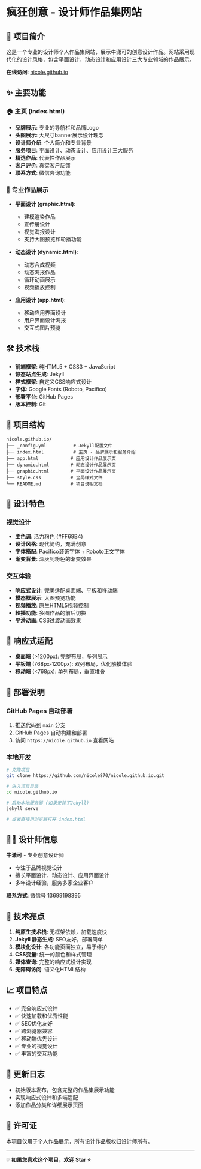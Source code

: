 # 疯狂创意 - 设计师作品集网站

## 🎨 项目简介

这是一个专业的设计师个人作品集网站，展示牛潇可的创意设计作品。网站采用现代化的设计风格，包含平面设计、动态设计和应用设计三大专业领域的作品展示。

**在线访问**: [nicole.github.io](https://nicole870.github.io/nicole.github.io/)

## ✨ 主要功能

### 🏠 主页 (index.html)
- **品牌展示**: 专业的导航栏和品牌Logo
- **头图展示**: 大尺寸banner展示设计理念
- **设计师介绍**: 个人简介和专业背景
- **服务项目**: 平面设计、动态设计、应用设计三大服务
- **精选作品**: 代表性作品展示
- **客户评价**: 真实客户反馈
- **联系方式**: 微信咨询功能

### 🎯 专业作品展示
- **平面设计 (graphic.html)**: 
  - 建模渲染作品
  - 宣传册设计
  - 视觉海报设计
  - 支持大图预览和轮播功能

- **动态设计 (dynamic.html)**:
  - 动态合成视频
  - 动态海报作品
  - 循环动画展示
  - 视频播放控制

- **应用设计 (app.html)**:
  - 移动应用界面设计
  - 用户界面设计海报
  - 交互式图片预览

## 🛠️ 技术栈

- **前端框架**: 纯HTML5 + CSS3 + JavaScript
- **静态站点生成**: Jekyll
- **样式框架**: 自定义CSS响应式设计
- **字体**: Google Fonts (Roboto, Pacifico)
- **部署平台**: GitHub Pages
- **版本控制**: Git

## 📁 项目结构

```
nicole.github.io/
├── _config.yml          # Jekyll配置文件
├── index.html           # 主页 - 品牌展示和服务介绍
├── app.html            # 应用设计作品展示页
├── dynamic.html        # 动态设计作品展示页
├── graphic.html        # 平面设计作品展示页
├── style.css           # 全局样式文件
└── README.md           # 项目说明文档
```

## 🎨 设计特色

### 视觉设计
- **主色调**: 活力粉色 (#FF69B4)
- **设计风格**: 现代简约，充满创意
- **字体搭配**: Pacifico装饰字体 + Roboto正文字体
- **渐变背景**: 深灰到粉色的渐变效果

### 交互体验
- **响应式设计**: 完美适配桌面端、平板和移动端
- **模态框展示**: 大图预览功能
- **视频播放**: 原生HTML5视频控制
- **轮播功能**: 多图作品的前后切换
- **平滑动画**: CSS过渡动画效果

## 📱 响应式适配

- **桌面端** (>1200px): 完整布局，多列展示
- **平板端** (768px-1200px): 双列布局，优化触摸体验
- **移动端** (<768px): 单列布局，垂直堆叠

## 🚀 部署说明

### GitHub Pages 自动部署
1. 推送代码到 `main` 分支
2. GitHub Pages 自动构建和部署
3. 访问 `https://nicole.github.io` 查看网站

### 本地开发
```bash
# 克隆项目
git clone https://github.com/nicole870/nicole.github.io.git

# 进入项目目录
cd nicole.github.io

# 启动本地服务器 (如果安装了Jekyll)
jekyll serve

# 或者直接用浏览器打开 index.html
```

## 👩‍🎨 设计师信息

**牛潇可** - 专业创意设计师
- 专注于品牌视觉设计
- 擅长平面设计、动态设计、应用界面设计
- 多年设计经验，服务多家企业客户

**联系方式**: 微信号 13699198395

## 🔧 技术亮点

1. **纯原生技术栈**: 无框架依赖，加载速度快
2. **Jekyll 静态生成**: SEO友好，部署简单
3. **模块化设计**: 各功能页面独立，易于维护
4. **CSS变量**: 统一的颜色和样式管理
5. **媒体查询**: 完整的响应式设计实现
6. **无障碍访问**: 语义化HTML结构

## 📈 项目特点

- ✅ 完全响应式设计
- ✅ 快速加载和优秀性能
- ✅ SEO优化友好
- ✅ 跨浏览器兼容
- ✅ 移动端优先设计
- ✅ 专业的视觉设计
- ✅ 丰富的交互功能

## 📝 更新日志

- 初始版本发布，包含完整的作品集展示功能
- 实现响应式设计和多端适配
- 添加作品分类和详细展示页面

## 📄 许可证

本项目仅用于个人作品展示，所有设计作品版权归设计师所有。

---

💡 **如果您喜欢这个项目，欢迎 Star ⭐** 